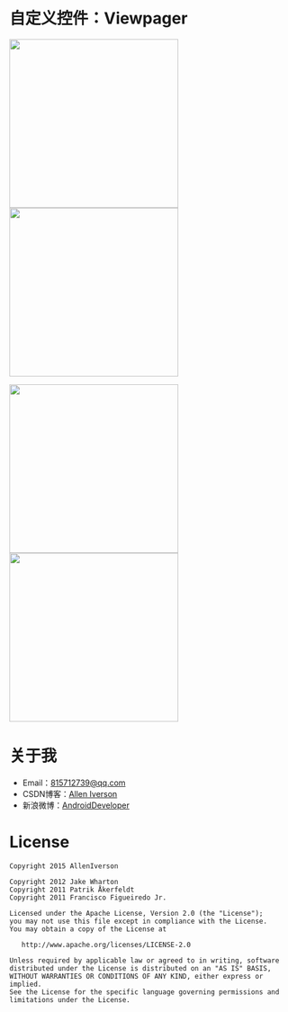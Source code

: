 # 自定义控件：Viewpager

<img src="https://github.com/JackChen1999/CustomViewPager/blob/master/art/viewpager-1.jpg" width="300" /> <img src="https://github.com/JackChen1999/CustomViewPager/blob/master/art/viewpager-2.jpg" width="300" />

<img src="https://github.com/JackChen1999/CustomViewPager/blob/master/art/viewpager-3.jpg" width="300" /> <img src="https://github.com/JackChen1999/CustomViewPager/blob/master/art/viewpager-4.jpg" width="300" />

# 关于我

- Email：<815712739@qq.com>
- CSDN博客：[Allen Iverson](http://blog.csdn.net/axi295309066)
- 新浪微博：[AndroidDeveloper](http://weibo.com/u/1848214604?topnav=1&amp;wvr=6&amp;topsug=1&amp;is_all=1)

# License

    Copyright 2015 AllenIverson

    Copyright 2012 Jake Wharton
    Copyright 2011 Patrik Åkerfeldt
    Copyright 2011 Francisco Figueiredo Jr.

    Licensed under the Apache License, Version 2.0 (the "License");
    you may not use this file except in compliance with the License.
    You may obtain a copy of the License at

       http://www.apache.org/licenses/LICENSE-2.0

    Unless required by applicable law or agreed to in writing, software
    distributed under the License is distributed on an "AS IS" BASIS,
    WITHOUT WARRANTIES OR CONDITIONS OF ANY KIND, either express or implied.
    See the License for the specific language governing permissions and
    limitations under the License.

